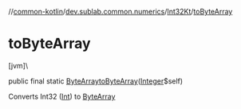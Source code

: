 //[common-kotlin](../../../index.md)/[dev.sublab.common.numerics](../index.md)/[Int32Kt](index.md)/[toByteArray](to-byte-array.md)

# toByteArray

[jvm]\

public final static [ByteArray](https://kotlinlang.org/api/latest/jvm/stdlib/kotlin/-byte-array/index.html)[toByteArray](to-byte-array.md)([Integer](https://docs.oracle.com/javase/8/docs/api/java/lang/Integer.html)$self)

Converts Int32 ([Int](https://kotlinlang.org/api/latest/jvm/stdlib/kotlin/-int/index.html)) to [ByteArray](https://kotlinlang.org/api/latest/jvm/stdlib/kotlin/-byte-array/index.html)
